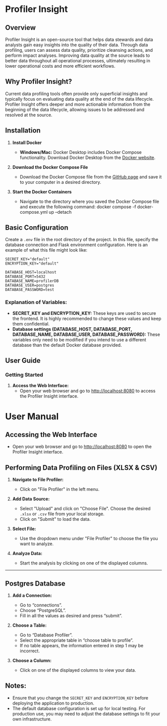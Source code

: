 
# Profiler Insight

## Overview

Profiler Insight is an open-source tool that helps data stewards and data analysts gain easy insights into the quality of their data. Through data profiling, users can assess data quality, prioritize cleansing actions, and perform impact analyses. Improving data quality at the source leads to better data throughout all operational processes, ultimately resulting in lower operational costs and more efficient workflows.

## Why Profiler Insight?

Current data profiling tools often provide only superficial insights and typically focus on evaluating data quality at the end of the data lifecycle. Profiler Insight offers deeper and more actionable information from the beginning of the data lifecycle, allowing issues to be addressed and resolved at the source.

## Installation

1. **Install Docker**
   - **Windows/Mac:** Docker Desktop includes Docker Compose functionality. Download Docker Desktop from the [Docker website](https://docs.docker.com/desktop/).

2. **Download the Docker Compose File**
   - Download the Docker Compose file from the [GitHub page](https://github.com/SanderBos1/profilerInsight/blob/main/installation/docker-compose.yml) and save it to your computer in a desired directory.

3. **Start the Docker Containers**
   - Navigate to the directory where you saved the Docker Compose file and execute the following command:
      docker compose -f docker-compose.yml up –detach

## Basic Configuration

Create a `.env` file in the root directory of the project. In this file, specify the database connection and Flask environment configuration. Here is an example of what this file might look like:

```env
SECRET_KEY="default"
ENCRYPTION_KEY="default"

DATABASE_HOST=localhost
DATABASE_PORT=5432
DATABASE_NAME=profilerDB
DATABASE_USER=postgres
DATABASE_PASSWORD=test
```

### Explanation of Variables:
- **SECRET_KEY and ENCRYPTION_KEY:** These keys are used to secure the frontend. It is highly recommended to change these values and keep them confidential.
- **Database settings (DATABASE_HOST, DATABASE_PORT, DATABASE_NAME, DATABASE_USER, DATABASE_PASSWORD):** These variables only need to be modified if you intend to use a different database than the default Docker database provided.

## User Guide

### Getting Started

1. **Access the Web Interface:**
   - Open your web browser and go to [http://localhost:8080](http://localhost:8080) to access the Profiler Insight interface.

# User Manual


## Accessing the Web Interface
- Open your web browser and go to [http://localhost:8080](http://localhost:8080) to open the Profiler Insight interface.

## Performing Data Profiling on Files (XLSX & CSV)

1. **Navigate to File Profiler:**
   - Click on "File Profiler" in the left menu.

2. **Add Data Source:**
   - Select "Upload" and click on "Choose File". Choose the desired `.xlsx` or `.csv` file from your local storage.
   - Click on "Submit" to load the data.

3. **Select File:**
   - Use the dropdown menu under "File Profiler" to choose the file you want to analyze.

4. **Analyze Data:**
   - Start the analysis by clicking on one of the displayed columns.

---

## Postgres Database

1. **Add a Connection:**
   - Go to “connections”.
   - Choose “PostgreSQL”.
   - Fill in all the values as desired and press “submit”.

2. **Choose a Table:**
   - Go to “Database Profiler”.
   - Select the appropriate table in “choose table to profile”.
   - If no table appears, the information entered in step 1 may be incorrect.

3. **Choose a Column:**
   - Click on one of the displayed columns to view your data.

## Notes:

- Ensure that you change the `SECRET_KEY` and `ENCRYPTION_KEY` before deploying the application to production.
- The default database configuration is set up for local testing. For production use, you may need to adjust the database settings to fit your own infrastructure.
